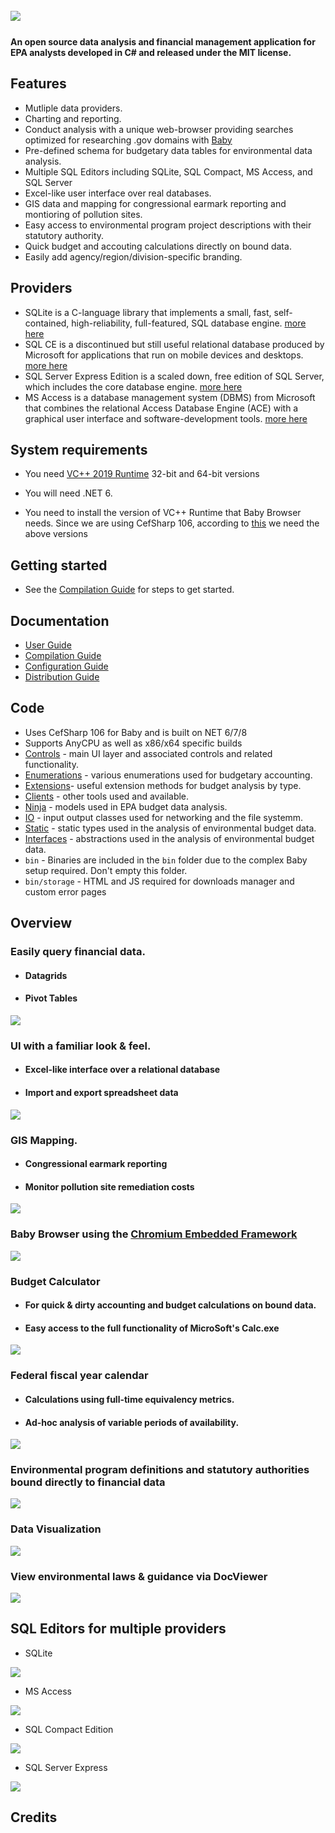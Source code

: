 ## ﻿![](https://github.com/KarmaScripter/BudgetExecution/blob/main/Resources/Assets/GitHubImages/BudgetExecution.png)

#### An open source data analysis and financial management application for EPA analysts developed in C# and released under the MIT license.

## Features

- Mutliple data providers.
- Charting and reporting.
- Conduct analysis with a unique web-browser providing searches optimized for researching .gov domains with [Baby](https://github.com/KarmaScripter/Baby/blob/main/README.md)
- Pre-defined schema for budgetary data tables for environmental data analysis.
- Multiple SQL Editors including SQLite, SQL Compact, MS Access, and SQL Server
- Excel-like user interface over real databases.
- GIS data and mapping for congressional earmark reporting and montioring of pollution sites.
- Easy access to environmental program project descriptions with their statutory authority.
- Quick budget and accouting calculations directly on bound data.
- Easily add agency/region/division-specific branding.

## Providers

- SQLite is a C-language library that implements a small, fast, self-contained, high-reliability, full-featured, SQL database engine. [more here](https://sqlite.org/index.html) 
- SQL CE is a discontinued but still useful relational database produced by Microsoft for applications that run on mobile devices and desktops. [more here](https://www.microsoft.com/en-us/download/details.aspx?id=30709)
- SQL Server Express Edition is a scaled down, free edition of SQL Server, which includes the core database engine. [more here](https://www.microsoft.com/en-us/download/details.aspx?id=101064)
- MS Access is a database management system (DBMS) from Microsoft that combines the relational Access Database Engine (ACE) with a graphical user interface and software-development tools. [more here](https://www.microsoft.com/en-us/microsoft-365/access)


## System requirements

- You need [VC++ 2019 Runtime](https://aka.ms/vs/17/release/vc_redist.x64.exe) 32-bit and 64-bit versions

- You will need .NET 6.

- You need to install the version of VC++ Runtime that Baby Browser needs. Since we are using CefSharp 106, according to [this](https://github.com/cefsharp/CefSharp/#release-branches) we need the above versions


## Getting started

- See the [Compilation Guide](Resources/Github/Compilation.md) for steps to get started.


## Documentation

- [User Guide](Resources/Github/Users.md)
- [Compilation Guide](Resources/Github/Compilation.md)
- [Configuration Guide](Resources/Github/Configuration.md)
- [Distribution Guide](Resources/Github/Distribution.md)


## Code

- Uses CefSharp 106 for Baby and is built on NET 6/7/8
- Supports AnyCPU as well as x86/x64 specific builds
- [Controls](https://github.com/KarmaScripter/BudgetExecution/tree/main/Controls) - main UI layer and associated controls and related functionality.
- [Enumerations](https://github.com/KarmaScripter/BudgetExecution/tree/main/Enumerations) - various enumerations used for budgetary accounting.
- [Extensions](https://github.com/KarmaScripter/BudgetExecution/tree/main/Extensions)- useful extension methods for budget analysis by type.
- [Clients](https://github.com/KarmaScripter/BudgetExecution/tree/main/Clients) - other tools used and available.
- [Ninja](https://github.com/KarmaScripter/BudgetExecution/tree/main/Ninja) - models used in EPA budget data analysis.
- [IO](https://github.com/KarmaScripter/BudgetExecution/tree/main/IO) - input output classes used for networking and the file systemm.
- [Static](https://github.com/KarmaScripter/BudgetExecution/tree/main/Static) - static types used in the analysis of environmental budget data.
- [Interfaces](https://github.com/KarmaScripter/BudgetExecution/tree/main/Interfaces) - abstractions used in the analysis of environmental budget data.
- `bin` - Binaries are included in the `bin` folder due to the complex Baby setup required. Don't empty this folder.
- `bin/storage` - HTML and JS required for downloads manager and custom error pages

## Overview
### Easily query financial data.
- #### Datagrids
- #### Pivot Tables
![](https://github.com/KarmaScripter/BudgetExecution/blob/main/Resources/Assets/GitHubImages/Datagrid.gif)

### UI with a familiar look & feel.
- #### Excel-like interface over a relational database
- #### Import and export spreadsheet data
![](https://github.com/KarmaScripter/BudgetExecution/blob/main/Resources/Assets/GitHubImages/ExcelUserInterface.gif)

### GIS Mapping.
- #### Congressional earmark reporting
- #### Monitor pollution site remediation costs
![](https://github.com/KarmaScripter/BudgetExecution/blob/main/Resources/Assets/GitHubImages/Map.gif)

### Baby Browser using the [Chromium Embedded Framework](https://en.wikipedia.org/wiki/Chromium_Embedded_Framework)

![](https://github.com/KarmaScripter/Baby/blob/main/Properties/Images/2.png)

### Budget Calculator 
- #### For quick & dirty accounting and budget calculations on bound data.
- #### Easy access to the full functionality of MicroSoft's Calc.exe

![](https://github.com/KarmaScripter/BudgetExecution/blob/main/Resources/Assets/GitHubImages/Calculator.gif)

### Federal fiscal year calendar
- #### Calculations using full-time equivalency metrics.
- #### Ad-hoc analysis of variable periods of availability.

![](https://github.com/KarmaScripter/BudgetExecution/blob/main/Resources/Assets/GitHubImages/FiscalYear.gif)

### Environmental program definitions and statutory authorities bound directly to financial data

![](https://github.com/KarmaScripter/BudgetExecution/blob/main/Resources/Assets/GitHubImages/EnvironmentalPrograms.gif)

### Data Visualization

![](https://github.com/KarmaScripter/BudgetExecution/blob/main/Resources/Assets/GitHubImages/Charts.gif)


### View environmental laws & guidance via DocViewer

![](https://github.com/KarmaScripter/BudgetExecution/blob/main/Resources/Assets/GitHubImages/Guidance.gif)



## SQL Editors for multiple providers

- SQLite

![](https://github.com/KarmaScripter/BudgetExecution/blob/main/Resources/Assets/GitHubImages/SQLite.gif)

- MS Access

![](https://github.com/KarmaScripter/BudgetExecution/blob/main/Resources/Assets/GitHubImages/Access.gif)

- SQL Compact Edition

![](https://github.com/KarmaScripter/BudgetExecution/blob/main/Resources/Assets/GitHubImages/SqlCe.gif)

- SQL Server Express

![](https://github.com/KarmaScripter/BudgetExecution/blob/main/Resources/Assets/GitHubImages/SqlServer.gif)



## Credits


